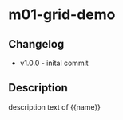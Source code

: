 # m01-grid-demo

## Changelog
* v1.0.0 - inital commit

## Description
description text of {{name}}
